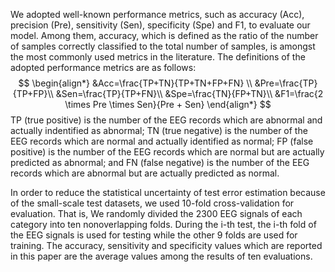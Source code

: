 We adopted well-known performance metrics, such as accuracy (Acc), precision (Pre), sensitivity (Sen), specificity (Spe) and F1, to evaluate our model. Among them, accuracy, which is defined as the ratio of the number of samples correctly classified to the total number of samples, is amongst the most commonly used metrics in the literature. The definitions of the adopted performance metrics are as follows:
$$
\begin{align*}
 &Acc=\frac{TP+TN}{TP+TN+FP+FN} \\
 &Pre=\frac{TP}{TP+FP}\\
 &Sen=\frac{TP}{TP+FN}\\
 &Spe=\frac{TN}{FP+TN}\\
 &F1=\frac{2 \times Pre \times Sen}{Pre + Sen}
\end{align*}
$$
TP (true positive) is the number of the EEG records which are abnormal and actually indentified as abnormal; TN (true negative) is the number of the EEG records which are normal and actually identified as normal; FP (false positive) is the number of the EEG records which are normal but are actually predicted as abnormal; and FN (false negative) is the number of the EEG records which are abnormal but are actually predicted as normal.

In order to reduce the statistical uncertainty of test error estimation because of the small-scale test datasets, we used 10-fold cross-validation for evaluation. That is, We randomly divided the 2300 EEG signals of each category into ten nonoverlapping folds. During the i-th test, the i-th fold of the EEG signals is used for testing while the other 9 folds are used for training. The accuracy, sensitivity and specificity values which are reported in this paper are the average values among the results of ten evaluations.